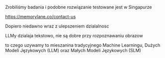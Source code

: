 Zrobiliśmy badania i podobne rozwiązanie testowane jest w Singapurze 

https://memorylane.co/contact-us


Dopiero niedawno wraz z ulepszeniem dzialalnosc

LLMy dzialaja tekstowo, nie są dobre przy rozpoznawaniu obrazow

to czego uzywamy to mieszanina tradycyjnego Machine Learningu, Dużych Modeli Językowych (LLM) oraz Małych Modeli Językowych (SLM)
